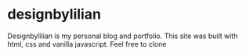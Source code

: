 # designbylilian
Designbylilian is my personal blog and portfolio.
This site was built with html, css and vanilla javascript.
Feel free to clone
